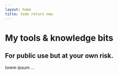 ```yaml
---
layout: home
title: todo return new
---
```

# My tools & knowledge bits
## For public use but at your own risk.
lorem ipsum ...

